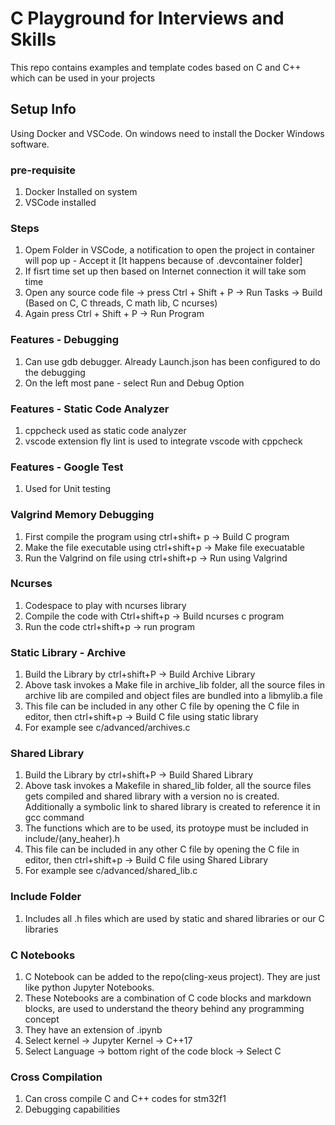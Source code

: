 # C Playground for Interviews and Skills
This repo contains examples and template codes based on C and C++ which can be used in your projects

## Setup Info
Using Docker and VSCode. On windows need to install the Docker Windows software. 
### pre-requisite
1. Docker Installed on system
2. VSCode installed
### Steps
1. Opem Folder in VSCode, a notification to open the project in container will pop up - Accept it [It happens because of .devcontainer folder]
2. If fisrt time set up then based on Internet connection it will take som time
3. Open any source code file -> press Ctrl + Shift + P -> Run Tasks -> Build (Based on C, C threads, C math lib, C ncurses)
4. Again press Ctrl + Shift + P -> Run Program

### Features - Debugging
1. Can use gdb debugger. Already Launch.json has been configured to do the debugging
2. On the left most pane - select Run and Debug Option

### Features - Static Code Analyzer
1. cppcheck used as static code analyzer
2. vscode extension fly lint is used to integrate vscode with cppcheck

### Features - Google Test
1. Used for Unit testing

### Valgrind Memory Debugging
1. First compile the program using ctrl+shift+ p -> Build C program
2. Make the file executable using ctrl+shift+p -> Make file execuatable
3. Run the Valgrind on file using ctrl+shift+p -> Run using Valgrind

### Ncurses
1. Codespace to play with ncurses library
2. Compile the code with Ctrl+shift+p -> Build ncurses c program
3. Run the code ctrl+shift+p -> run program

### Static Library - Archive
1. Build the Library by ctrl+shift+P -> Build Archive Library
2. Above task invokes a Make file in archive_lib folder, all the source files in archive lib are compiled and object files are bundled into a libmylib.a file
3. This file can be included in any other C file by opening the C file in editor, then ctrl+shift+p -> Build C file using static library
4. For example see c/advanced/archives.c

### Shared Library 
1. Build the Library by ctrl+shift+P -> Build Shared Library
2. Above task invokes a Makefile in shared_lib folder, all the source files gets compiled and shared library with a version no is created. Additionally a symbolic link to shared library is created to reference it in gcc command
3. The functions which are to be used, its protoype must be included in include/(any_heaher).h
4. This file can be included in any other C file by opening the C file in editor, then ctrl+shift+p -> Build C file using Shared Library
5. For example see c/advanced/shared_lib.c

### Include Folder
1. Includes all .h files which are used by static and shared libraries or our C libraries

### C Notebooks
1. C Notebook can be added to the repo(cling-xeus project). They are just like python Jupyter Notebooks. 
2. These Notebooks are a combination of C code blocks and markdown blocks, are used to understand the theory behind any programming concept
3. They have an extension of .ipynb
4. Select kernel -> Jupyter Kernel -> C++17 
5. Select Language -> bottom right of the code block -> Select C

### Cross Compilation
1. Can cross compile C and C++ codes for stm32f1
2. Debugging capabilities
   
